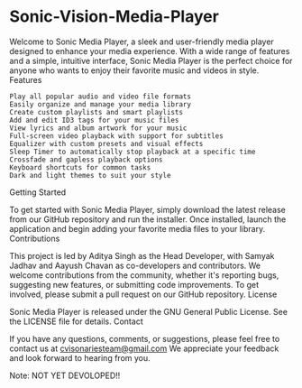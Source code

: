 # Sonic-Vision-Media-Player
Welcome to Sonic Media Player, a sleek and user-friendly media player designed to enhance your media experience. With a wide range of features and a simple, intuitive interface, Sonic Media Player is the perfect choice for anyone who wants to enjoy their favorite music and videos in style.
Features

    Play all popular audio and video file formats
    Easily organize and manage your media library
    Create custom playlists and smart playlists
    Add and edit ID3 tags for your music files
    View lyrics and album artwork for your music
    Full-screen video playback with support for subtitles
    Equalizer with custom presets and visual effects
    Sleep Timer to automatically stop playback at a specific time
    Crossfade and gapless playback options
    Keyboard shortcuts for common tasks
    Dark and light themes to suit your style

Getting Started

To get started with Sonic Media Player, simply download the latest release from our GitHub repository and run the installer. Once installed, launch the application and begin adding your favorite media files to your library.
Contributions

This project is led by Aditya Singh as the Head Developer, with Samyak Jadhav and Aayush Chavan as co-developers and contributors. We welcome contributions from the community, whether it's reporting bugs, suggesting new features, or submitting code improvements. To get involved, please submit a pull request on our GitHub repository.
License

Sonic Media Player is released under the GNU General Public License. See the LICENSE file for details.
Contact

If you have any questions, comments, or suggestions, please feel free to contact us at cvisonariesteam@gmail.com We appreciate your feedback and look forward to hearing from you.  




Note: NOT YET DEVOLOPED!!